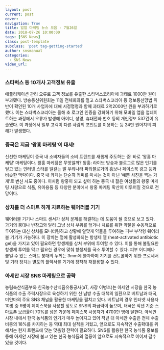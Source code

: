 ```yaml
---
layout: post
current: post
cover:  
navigation: True
title: 일일 마케팅 뉴스 모음 - 7월26일
date: 2018-07-26 10:00:00
tags: [SNS News]
class: post-template
subclass: 'post tag-getting-started'
author: snsmanual
categories:
  - SNS News
video_url: 
---
```


### **스타벅스 등 10개사 고객정보 유출**

애플리케이션 관리 오류로 고객 정보를 유출한 스타벅스코리아에 과태료 1000만 원이 부과됐다.
방송통신위원회는 11일 전체회의를 열고 스타벅스코리아 등 정보통신망법 위반이 확인된 10개 사업자에 대해 시정명령과 함께 과태료 2억2000만 원을 부과하기로 했다.
이는 스타벅스코리아는 올해 초 로그인 인증을 강화하기 위해 모바일 앱을 업데이트하는 과정에서 오류가 발생해 아이디, 성명, 휴대전화 번호 등의 개인정보 537건이 유출됐다. 이 과정에서 일부 고객이 다른 사람의 포인트를 이용하는 등 24만 원어치의 피해가 발생했다.


### **중국은 지금 ‘왕홍 마케팅’이 대세!**

신선한 마케팅이 중국 내 소비자들의 소비 트렌드를 새롭게 주도하는 중!
바로 ‘왕홍 마케팅’ 마케팅이다.
왕홍 마케팅은 무엇일까?
왕홍: 라이브 방송과 블로그로 많은 인기를 얻고 있는 인터넷 스타를 일컫는 말 
우리나라 파워블로거의 홍보나 페이스북 광고 등과 비슷한 맥락이다.
중국 내 카페는 단순히 커피를 마시는 것이 아닌 ‘예쁜 사진을 찍는 가게’로 변신 시도 중이다.
이처럼 왕홍이 되고 싶어 하는 중국 내 젊은 여성들의 왕홍 마케팅 사랑으로 식품, 유아용품 등 다양한 분야에서 왕홍 마케팅 확산이 이루어질 것으로 전망이다.


### **상처를 더 스마트 하게 치료하는 웨어러블 기기**

웨어러블 기기나 스마트 센서가 상처 문제를 해결하는 데 도움이 될 것으로 보고 있다.
과거의 붕대나 반창고와 달리 그냥 상처 부위를 덮거나 치료를 위한 약물을 수동적으로 투여하는 대신 상처를 모니터링하고 상황에 알맞게 약물을 투여하는 피부 부착형 웨어러블 기기가 가능하다.
이 장치는 열에 활성화되는 항생제 젤 (heat-activated antibiotic gel)을 가지고 있어 필요하면 항생제를 상처 부위에 투여할 수 있다.
이를 통해 불필요한 항생제 투여를 막고 필요한 경우에 맞춰 항생제를 국소 투여할 수 있다.
피부 어디에나 붙일 수 있는 스마트 붕대의 두께는 3mm에 불과하며 기기를 컨트롤하기 위한 프로세서 및 기타 장치는 별도의 플렉서블 기기에 장착해 재활용할 수 있다.


### **아세안 시장 SNS 마케팅으로 공략**

농림축산식품부와 한국농수산식품유통공사(aT, 사장 이병호)는 아세안 시장을 한국 농식품의 수출 주력시장으로 육성하기 위한 신 남방 수출 대책의 일환으로 베트남과 태국, 미얀마의 주요 SNS 채널을 활용한 마케팅을 펼치고 있다.
베트남의 경우 인터넷 사용자 10명 중 9명이 페이스북을 사용할 정도로 SNS의 파급력이
높으며, 태국은 작년 기준 스마트폰 보급률이 70%를 넘은 가운데 페이스북 사용자가 4700만 명에 달한다.
아세안 시장 내에서 한국 농식품의 인기가 매우 높아지고 있어 작년 대 아세안 수출은 전체 수출 비중의 18%를 차지하는 등 역대 최대 실적을 거뒀고, 앞으로도 지속적인 수출확대를 위해서는 현지 트렌드에 맞는 맞춤형 전략이 필요하다.
SNS를 활용한 한국 농식품 홍보를 통해 아세안 시장에 불고 있는 한국 농식품의 열풍이 앞으로도 지속적으로 이어져 갈수 있을 것이다.